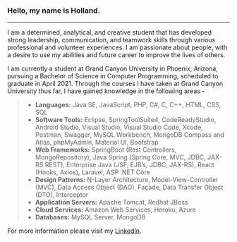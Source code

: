 ### Hello, my name is Holland.

<hr/>

I am a determined, analytical, and creative student that has developed strong leadership, communication, and teamwork skills through various professional and volunteer experiences. I am passionate about people, with a desire to use my abilities and future career to improve the lives of others.

I am currently a student at Grand Canyon University in Phoenix, Arizona, pursuing a Bachelor of Science in Computer Programming, scheduled to graduate in April 2021. Through the courses I have taken at Grand Canyon University thus far, I have gained knowledge in the following areas -

> - <b>Languages:</b> Java SE, JavaScript, PHP, C#, C, C++, HTML, CSS, SQL
> - <b>Software Tools:</b> Eclipse, SpringToolSuite4, CodeReadyStudio, Android Studio, Visual Studio, Visual Studio Code, Xcode, Postman, Swagger, MySQL Workbench, MongoDB Compass and Atlas, phpMyAdmin, Material UI, Bootstrap
> - <b>Web Frameworks:</b> SpringBoot (Rest Controllers, MongoRepository), Java Spring (Spring Core, MVC, JDBC, JAX-RS REST), Enterprise Java (JSF, EJB’s, JDBC, JAX-RS), React (Hooks, Axios), Laravel, ASP .NET Core
> - <b>Design Patterns:</b> N-Layer Architecture, Model-View-Controller (MVC), Data Access Object (DAO), Façade, Data Transfer Object (DTO), Interceptor
> - <b>Application Servers:</b> Apache Tomcat, Redhat JBoss
> - <b>Cloud Services:</b> Amazon Web Services, Heroku, Azure
> - <b>Databases:</b> MySQL Server, MongoDB

For more information please visit my <a href="https://www.linkedin.com/in/hollandaucoin/">LinkedIn</a>.
